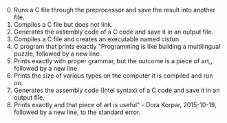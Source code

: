 0. Runs a C file through the preprocessor and save the result into another file.
1. Compiles a C file but does not link.
2. Generates the assembly code of a C code and save it in an output file.
3. Compiles a C file and creates an executable named cisfun
4. C program that prints exactly "Programming is like building a multilingual puzzle, followed by a new line.
5. Prints exactly with proper grammar, but the outcome is a piece of art,, followed by a new line.
6. Prints the size of various types on the computer it is compiled and run on.
100. Generates the assembly code (Intel syntax) of a C code and save it in an output file.
101. Prints exactly and that piece of art is useful" - Dora Korpar, 2015-10-19, followed by a new line, to the standard error.
